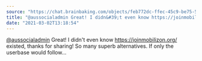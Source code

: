 ```yaml
---
source: "https://chat.brainbaking.com/objects/feb772dc-ffec-45c9-be75-51d56c5457ff"
title: "@aussocialadmin Great! I didn&#39;t even know https://joinmobilizon.org/ existed, thanks for shar..."
date: "2021-03-02T13:18:54"
---
```


<span class="h-card"><a class="u-url mention" data-user="A4nTeVFn4QjKtHVqpU" href="https://aus.social/@aussocialadmin" rel="ugc">@<span>aussocialadmin</span></a></span> Great! I didn&#39;t even know <a href="https://joinmobilizon.org/" rel="ugc">https://joinmobilizon.org/</a> existed, thanks for sharing! So many superb alternatives. If only the userbase would follow...
  